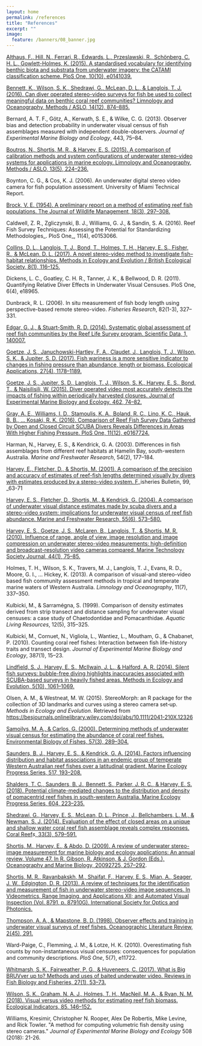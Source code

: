 ```yaml
---
layout: home
permalink: /references
title: "References"
excerpt: ""
image:
  feature: /banners/08_banner.jpg
---
```



  [Althaus, F., Hill, N., Ferrari, R., Edwards, L., Przeslawski, R., Schönberg, C. H. L., Gowlett-Holmes, K. (2015). A standardised vocabulary for identifying benthic biota and substrata from underwater imagery: the CATAMI classification scheme. PloS One, 10(10), e0141039.](http://paperpile.com/b/4hIsZv/oXoP)


  [Bennett, K., Wilson, S. K., Shedrawi, G., McLean, D. L., & Langlois, T. J. (2016). Can diver operated stereo-video surveys for fish be used to collect meaningful data on benthic coral reef communities? Limnology and Oceanography, Methods / ASLO, 14(12), 874–885.](http://paperpile.com/b/4hIsZv/qeFU)


   Bernard, A. T. F., Götz, A., Kerwath, S. E., & Wilke, C. G. (2013). Observer bias and detection probability in underwater visual census of fish assemblages measured with independent double-observers. _Journal of Experimental Marine Biology and Ecology_, 443, 75–84.


   [Boutros, N., Shortis, M. R., & Harvey, E. S. (2015). A comparison of calibration methods and system configurations of underwater stereo-video systems for applications in marine ecology. Limnology and Oceanography, Methods / ASLO, 13(5), 224–236.](http://paperpile.com/b/4hIsZv/4Naa)


   Boynton, C. G., &  Cos, K. J. (2006). An underwater digital stereo video camera for fish population assessment. University of Miami Technical Report.


   [Brock, V. E. (1954). A preliminary report on a method of estimating reef fish populations. The Journal of Wildlife Management, 18(3), 297–308.](http://paperpile.com/b/4hIsZv/WwBQ)


   Caldwell, Z. R., Zgliczynski, B. J., Williams, G. J., & Sandin, S. A. (2016). Reef Fish Survey Techniques: Assessing the Potential for Standardizing Methodologies_. PloS One_, 11(4), e0153066.


   [Collins, D. L., Langlois, T. J., Bond, T., Holmes, T. H., Harvey, E. S., Fisher, R., & McLean, D. L. (2017). A novel stereo-video method to investigate fish–habitat relationships. Methods in Ecology and Evolution / British Ecological Society, 8(1), 116–125.](http://paperpile.com/b/4hIsZv/5xIZ)


   Dickens, L. C., Goatley, C. H. R., Tanner, J. K., & Bellwood, D. R. (2011). Quantifying Relative Diver Effects in Underwater Visual Censuses. PloS One, 6(4), e18965.


   Dunbrack, R. L. (2006). In situ measurement of fish body length using perspective-based remote stereo-video. _Fisheries Research_, 82(1-3), 327–331.


   [Edgar, G. J., & Stuart-Smith, R. D. (2014). Systematic global assessment of reef fish communities by the Reef Life Survey program. Scientific Data, 1, 140007.](http://paperpile.com/b/4hIsZv/xKfk)


   [Goetze, J. S., Januchowski-Hartley, F. A., Claudet, J., Langlois, T. J., Wilson, S. K., & Jupiter, S. D. (2017). Fish wariness is a more sensitive indicator to changes in fishing pressure than abundance, length or biomass. Ecological Applications, 27(4), 1178–1189.](http://paperpile.com/b/4hIsZv/aaTG)


   [Goetze, J. S., Jupiter, S. D., Langlois, T. J., Wilson, S. K., Harvey, E. S., Bond, T., & Naisilisili, W. (2015). Diver operated video most accurately detects the impacts of fishing within periodically harvested closures. Journal of Experimental Marine Biology and Ecology, 462, 74–82.](http://paperpile.com/b/4hIsZv/tSM1)


   [Gray, A. E., Williams, I. D., Stamoulis, K. A., Boland, R. C., Lino, K. C., Hauk, B. B., … Kosaki, R. K. (2016). Comparison of Reef Fish Survey Data Gathered by Open and Closed Circuit SCUBA Divers Reveals Differences in Areas With Higher Fishing Pressure. PloS One, 11(12), e0167724.](http://paperpile.com/b/RsmHLu/QoQB)


   Harman, N., Harvey, E. S., & Kendrick, G. A. (2003). Differences in fish assemblages from different reef habitats at Hamelin Bay, south-western Australia. _Marine and Freshwater Research_, 54(2), 177–184.


   [Harvey, E., Fletcher, D., & Shortis, M. (2001). A comparison of the precision and accuracy of estimates of reef-fish lengths determined visually by divers with estimates produced by a stereo-video system. F](http://paperpile.com/b/4hIsZv/7tNa)_isheries Bulletin, 99, _63-71 


   [Harvey, E. S., Fletcher, D., Shortis, M., & Kendrick, G. (2004). A comparison of underwater visual distance estimates made by scuba divers and a stereo-video system: implications for underwater visual census of reef fish abundance. Marine and Freshwater Research, 55(6), 573–580.](http://paperpile.com/b/4hIsZv/s5qs)


   [Harvey, E. S., Goetze, J. S., McLaren, B., Langlois, T., & Shortis, M. R. (2010). Influence of range, angle of view, image resolution and image compression on underwater stereo-video measurements: high-definition and broadcast-resolution video cameras compared. Marine Technology Society Journal, 44(1), 75–85.](http://paperpile.com/b/4hIsZv/BAgc)


   Holmes, T. H., Wilson, S. K., Travers, M. J., Langlois, T. J., Evans, R. D., Moore, G. I., … Hickey, K. (2013). A comparison of visual-and stereo-video based fish community assessment methods in tropical and temperate marine waters of Western Australia. _Limnology and Oceanography_, 11(7), 337–350.


   Kulbicki, M., & Sarramégna, S. (1999). Comparison of density estimates derived from strip transect and distance sampling for underwater visual censuses: a case study of Chaetodontidae and Pomacanthidae. _Aquatic Living Resources_, 12(5), 315–325.


   Kulbicki, M., Cornuet, N., Vigliola, L., Wantiez, L., Moutham, G., & Chabanet, P. (2010). Counting coral reef fishes: Interaction between fish life-history traits and transect design. _Journal of Experimental Marine Biology and Ecology_, 387(1), 15–23.


   [Lindfield, S. J., Harvey, E. S., McIlwain, J. L., & Halford, A. R. (2014). Silent fish surveys: bubble-free diving highlights inaccuracies associated with SCUBA-based surveys in heavily fished areas. Methods in Ecology and Evolution, 5(10), 1061–1069.](http://paperpile.com/b/4hIsZv/c1Yr)


   Olsen, A. M., & Westneat, M. W. (2015). StereoMorph: an R package for the collection of 3D landmarks and curves using a stereo camera set‐up. _Methods in Ecology and Evolution_. Retrieved from https://besjournals.onlinelibrary.wiley.com/doi/abs/10.1111/2041-210X.12326


   [Samoilys, M. A., & Carlos, G. (2000). Determining methods of underwater visual census for estimating the abundance of coral reef fishes. Environmental Biology of Fishes, 57(3), 289–304.](http://paperpile.com/b/4hIsZv/gdUl)


   [Saunders, B. J., Harvey, E. S., & Kendrick, G. A. (2014). Factors influencing distribution and habitat associations in an endemic group of temperate Western Australian reef fishes over a latitudinal gradient. Marine Ecology Progress Series, 517, 193–208.](http://paperpile.com/b/4hIsZv/0wYj)


   [Shalders, T. C., Saunders, B. J., Bennett, S., Parker, J. R. C., & Harvey, E. S. (2018). Potential climate-mediated changes to the distribution and density of pomacentrid reef fishes in south-western Australia. Marine Ecology Progress Series, 604, 223–235.](http://paperpile.com/b/4hIsZv/irdI)


   [Shedrawi, G., Harvey, E. S., McLean, D. L., Prince, J., Bellchambers, L. M., & Newman, S. J. (2014). Evaluation of the effect of closed areas on a unique and shallow water coral reef fish assemblage reveals complex responses. Coral Reef](http://paperpile.com/b/4hIsZv/xrEx)_s_[, 33(3), 579–591.](http://paperpile.com/b/4hIsZv/xrEx)


   [Shortis, M., Harvey, E., & Abdo, D. (2009). A review of underwater stereo-image measurement for marine biology and ecology applications: An annual review, Volume 47. In R. Gibson, R. Atkinson, & J. Gordon (Eds.), Oceanography and Marine Biology, 20092725, 257–292](http://paperpile.com/b/4hIsZv/gsjL).


   [Shortis, M. R., Ravanbakskh, M., Shaifat, F., Harvey, E. S., Mian, A., Seager, J. W., Edgington, D. R. (2013). A review of techniques for the identification and measurement of fish in underwater stereo-video image sequences. In Videometrics, Range Imaging, and Applications XII; and Automated Visual Inspection (Vol. 8791, p. 87910G). International Society for Optics and Photonics.](http://paperpile.com/b/4hIsZv/w9fx)


   [Thompson, A. A., & Mapstone, B. D. (1998). Observer effects and training in underwater visual surveys of reef fishes. Oceanographic Literature Review, 2(45), 291.](http://paperpile.com/b/4hIsZv/84OX)


   Ward-Paige, C., Flemming, J. M., & Lotze, H. K. (2010). Overestimating fish counts by non-instantaneous visual censuses: consequences for population and community descriptions. _PloS One_, 5(7), e11722.


   [Whitmarsh, S. K., Fairweather, P. G., & Huveneers, C. (2017). What is Big BRUVver up to? Methods and uses of baited underwater video. Reviews in Fish Biology and Fisheries, 27(1), 53–73.](http://paperpile.com/b/4hIsZv/0NbYA)


   [Wilson, S. K., Graham, N. A. J., Holmes, T. H., MacNeil, M. A., & Ryan, N. M. (2018). Visual versus video methods for estimating reef fish biomass. Ecological Indicators, 85, 146–152.](http://paperpile.com/b/4hIsZv/DT8H)


   Williams, Kresimir, Christopher N. Rooper, Alex De Robertis, Mike Levine, and Rick Towler. "A method for computing volumetric fish density using stereo cameras." _Journal of Experimental Marine Biology and Ecology_ 508 (2018): 21-26.
